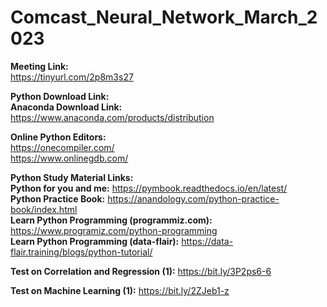 # Comcast_Neural_Network_March_2023

**Meeting Link:**<br>
https://tinyurl.com/2p8m3s27

**Python Download Link:**<br>
**Anaconda Download Link:** https://www.anaconda.com/products/distribution

**Online Python Editors:**<br>
https://onecompiler.com/<br>
https://www.onlinegdb.com/

**Python Study Material Links:**<br>
**Python for you and me:** https://pymbook.readthedocs.io/en/latest/<br>
**Python Practice Book:** https://anandology.com/python-practice-book/index.html<br>
**Learn Python Programming (programmiz.com):** https://www.programiz.com/python-programming<br>
**Learn Python Programming (data-flair):** https://data-flair.training/blogs/python-tutorial/

**Test on Correlation and Regression (1):**	https://bit.ly/3P2ps6-6

**Test on Machine Learning (1):** https://bit.ly/2ZJeb1-z

